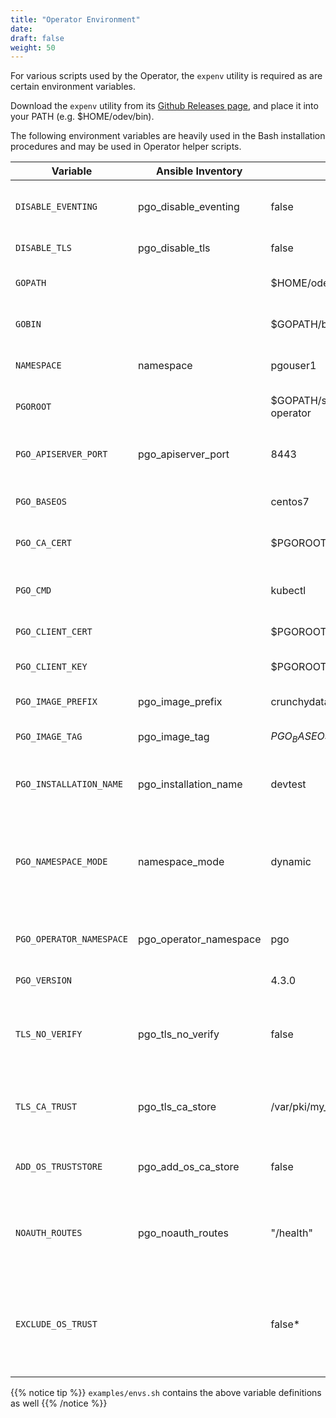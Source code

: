 ```yaml
---
title: "Operator Environment"
date:
draft: false
weight: 50
---
```


For various scripts used by the Operator, the `expenv` utility is required as are certain environment variables.

Download the `expenv` utility from its [Github Releases page](https://github.com/blang/expenv/releases), and place it into your PATH (e.g. $HOME/odev/bin).

The following environment variables are heavily used in the Bash installation procedures and may be used in Operator helper scripts.

Variable | Ansible Inventory | Example | Description
-------- | ----------------- | ------- | -----------
`DISABLE_EVENTING` | pgo_disable_eventing | false | Disable Operator eventing subsystem
`DISABLE_TLS` | pgo_disable_tls | false | Disable TLS for Operator
`GOPATH` |  | $HOME/odev | Golang project directory
`GOBIN` |  | $GOPATH/bin | Golang binary target directory
`NAMESPACE` | namespace | pgouser1 | Namespaces monitored by Operator
`PGOROOT` |  | $GOPATH/src/github.com/crunchydata/postgres-operator | Operator repository location
`PGO_APISERVER_PORT` | pgo_apiserver_port | 8443 | HTTP(S) port for Operator API server
`PGO_BASEOS` |  | centos7 | Base OS for container images
`PGO_CA_CERT` |  | $PGOROOT/conf/postgres-operator/server.crt | Server certificate and CA trust
`PGO_CMD` |  | kubectl | Cluster management tool executable
`PGO_CLIENT_CERT` |  | $PGOROOT/conf/postgres-operator/server.crt | TLS Client certificate
`PGO_CLIENT_KEY` |  | $PGOROOT/conf/postgres-operator/server.crt | TLS Client certificate private key
`PGO_IMAGE_PREFIX` | pgo_image_prefix | crunchydata | Container image prefix
`PGO_IMAGE_TAG` | pgo_image_tag | $PGO_BASEOS-$PGO_VERSION | OS/Version tagging info for images
`PGO_INSTALLATION_NAME` | pgo_installation_name | devtest | Unique name given to Operator installation
`PGO_NAMESPACE_MODE` | namespace_mode | dynamic | Determines the `ClusterRoles` installed to enable Operator namespace functionality
`PGO_OPERATOR_NAMESPACE` | pgo_operator_namespace | pgo | Kubernetes namespace for the operator
`PGO_VERSION` |  | 4.3.0 | Operator version 
`TLS_NO_VERIFY` | pgo_tls_no_verify | false | Disable certificate verification (e.g. strict hostname checking)
`TLS_CA_TRUST` | pgo_tls_ca_store | /var/pki/my_cas.crt | PEM-encoded list of trusted CA certificates
`ADD_OS_TRUSTSTORE` | pgo_add_os_ca_store | false | Adds OS root trust collection to apiserver
`NOAUTH_ROUTES` | pgo_noauth_routes | "/health" | Disable mTLS and HTTP BasicAuth for listed routes
`EXCLUDE_OS_TRUST` |  | false* | Excludes OS root trust from pgo client (defaults to true for windows clients)

{{% notice tip %}}
`examples/envs.sh` contains the above variable definitions as well
{{% /notice %}}
